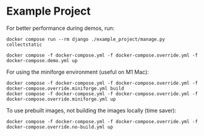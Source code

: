 # Example Project

For better performance during demos, run:

```
docker compose run --rm django ./example_project/manage.py collectstatic

docker compose -f docker-compose.yml -f docker-compose.override.yml -f docker-compose.demo.yml up
```

For using the miniforge environment (useful on M1 Mac):

```
docker compose -f docker-compose.yml -f docker-compose.override.yml -f docker-compose.override.miniforge.yml build
docker compose -f docker-compose.yml -f docker-compose.override.yml -f docker-compose.override.miniforge.yml up
```


To use prebuilt images, not building the images locally (time saver):

```
docker compose -f docker-compose.yml -f docker-compose.override.yml -f docker-compose.override.no-build.yml up
```
